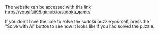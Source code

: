 The website can be accessed with this link https://yousifali95.github.io/sudoku_game/

If you don't have the time to solve the sudoku puzzle yourself, press the "Solve with AI" button to see how it looks like if you had solved the puzzle.
